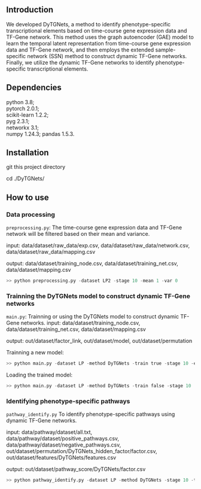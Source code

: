 Introduction
--------------------------------------

We developed DyTGNets, a method to identify phenotype-specific transcriptional elements based on time-course gene expression data and TF-Gene network. 
This method uses the graph autoencoder (GAE) model to learn the temporal latent representation from time-course gene expression data and TF-Gene network,
and then employs the extended sample-specific network (SSN) method to construct dynamic TF-Gene networks. 
Finally, we utilize the dynamic TF-Gene networks to identify phenotype-specific transcriptional elements.

Dependencies
-------------------------------------
python 3.8;   
pytorch 2.0.1;   
scikit-learn 1.2.2;   
pyg 2.3.1;   
networkx 3.1;   
numpy 1.24.3;
pandas 1.5.3.

Installation
-------------------------------------
git this project directory

cd ./DyTGNets/


How to use
--------------------------------------
### Data processing
`preprocessing.py`: The time-course gene expression data and TF-Gene network will be filtered based on their mean and variance.

input: data/dataset/raw_data/exp.csv, data/dataset/raw_data/network.csv, data/dataset/raw_data/mapping.csv

output: data/dataset/training_node.csv, data/dataset/training_net.csv, data/dataset/mapping.csv

```python
>> python preprocessing.py -dataset LP2 -stage 10 -mean 1 -var 0 
```


### Trainning the DyTGNets model to construct dynamic TF-Gene networks
`main.py`: Trainning or using the DyTGNets model to construct dynamic TF-Gene networks.
input: data/dataset/training_node.csv, data/dataset/training_net.csv, data/dataset/mapping.csv

output: out/dataset/factor_link, out/dataset/model, out/dataset/permutation

Trainning a new model:
```python
>> python main.py -dataset LP -method DyTGNets -train true -stage 10 -epoch 30000
```
Loading the trained model:
```python
>> python main.py -dataset LP -method DyTGNets -train false -stage 10
```

### Identifying phenotype-specific pathways
`pathway_identify.py`  To identify phenotype-specific pathways using dynamic TF-Gene networks.

input: data/pathway/dataset/all.txt, data/pathway/dataset/positive_pathways.csv, data/pathway/dataset/negative_pathways.csv, out/dataset/permutation/DyTGNets_hidden_factor/factor.csv, out/dataset/features/DyTGNets/features.csv

output: out/dataset/pathway_score/DyTGNets/factor.csv
```python
>> python pathway_identify.py -dataset LP -method DyTGNets -stage 10 -times 1000 -threshold 0.01
```
